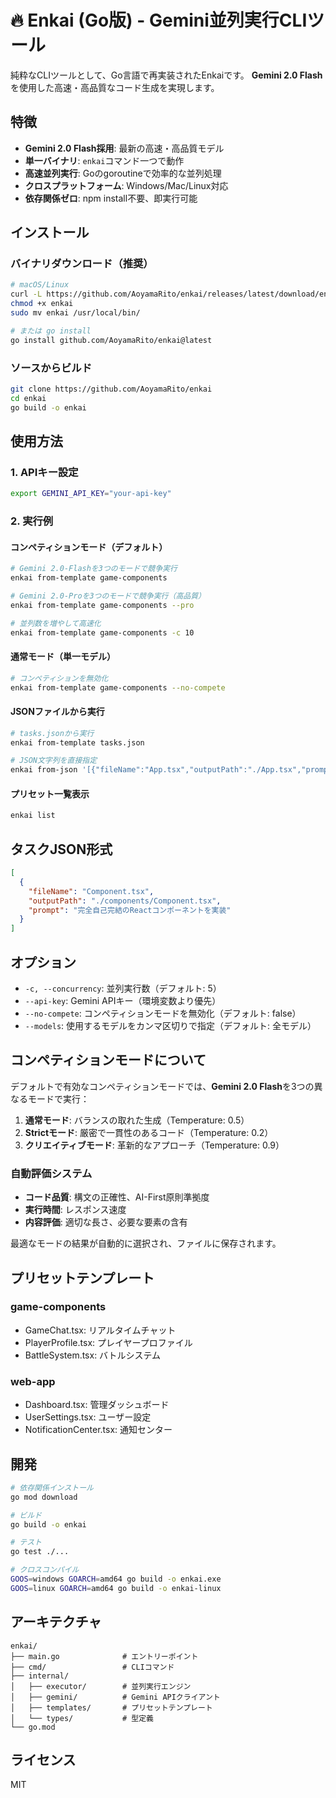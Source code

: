 # 🔥 Enkai (Go版) - Gemini並列実行CLIツール

純粋なCLIツールとして、Go言語で再実装されたEnkaiです。
**Gemini 2.0 Flash**を使用した高速・高品質なコード生成を実現します。

## 特徴

- **Gemini 2.0 Flash採用**: 最新の高速・高品質モデル
- **単一バイナリ**: `enkai`コマンド一つで動作
- **高速並列実行**: Goのgoroutineで効率的な並列処理
- **クロスプラットフォーム**: Windows/Mac/Linux対応
- **依存関係ゼロ**: npm install不要、即実行可能

## インストール

### バイナリダウンロード（推奨）
```bash
# macOS/Linux
curl -L https://github.com/AoyamaRito/enkai/releases/latest/download/enkai-$(uname -s)-$(uname -m) -o enkai
chmod +x enkai
sudo mv enkai /usr/local/bin/

# または go install
go install github.com/AoyamaRito/enkai@latest
```

### ソースからビルド
```bash
git clone https://github.com/AoyamaRito/enkai
cd enkai
go build -o enkai
```

## 使用方法

### 1. APIキー設定
```bash
export GEMINI_API_KEY="your-api-key"
```

### 2. 実行例

#### コンペティションモード（デフォルト）
```bash
# Gemini 2.0-Flashを3つのモードで競争実行
enkai from-template game-components

# Gemini 2.0-Proを3つのモードで競争実行（高品質）
enkai from-template game-components --pro

# 並列数を増やして高速化
enkai from-template game-components -c 10
```

#### 通常モード（単一モデル）
```bash
# コンペティションを無効化
enkai from-template game-components --no-compete
```

#### JSONファイルから実行
```bash
# tasks.jsonから実行
enkai from-template tasks.json

# JSON文字列を直接指定
enkai from-json '[{"fileName":"App.tsx","outputPath":"./App.tsx","prompt":"シンプルなTodoアプリ"}]'
```

#### プリセット一覧表示
```bash
enkai list
```

## タスクJSON形式
```json
[
  {
    "fileName": "Component.tsx",
    "outputPath": "./components/Component.tsx",
    "prompt": "完全自己完結のReactコンポーネントを実装"
  }
]
```

## オプション

- `-c, --concurrency`: 並列実行数（デフォルト: 5）
- `--api-key`: Gemini APIキー（環境変数より優先）
- `--no-compete`: コンペティションモードを無効化（デフォルト: false）
- `--models`: 使用するモデルをカンマ区切りで指定（デフォルト: 全モデル）

## コンペティションモードについて

デフォルトで有効なコンペティションモードでは、**Gemini 2.0 Flash**を3つの異なるモードで実行：

1. **通常モード**: バランスの取れた生成（Temperature: 0.5）
2. **Strictモード**: 厳密で一貫性のあるコード（Temperature: 0.2）
3. **クリエイティブモード**: 革新的なアプローチ（Temperature: 0.9）

### 自動評価システム
- **コード品質**: 構文の正確性、AI-First原則準拠度
- **実行時間**: レスポンス速度
- **内容評価**: 適切な長さ、必要な要素の含有

最適なモードの結果が自動的に選択され、ファイルに保存されます。

## プリセットテンプレート

### game-components
- GameChat.tsx: リアルタイムチャット
- PlayerProfile.tsx: プレイヤープロファイル
- BattleSystem.tsx: バトルシステム

### web-app
- Dashboard.tsx: 管理ダッシュボード
- UserSettings.tsx: ユーザー設定
- NotificationCenter.tsx: 通知センター

## 開発

```bash
# 依存関係インストール
go mod download

# ビルド
go build -o enkai

# テスト
go test ./...

# クロスコンパイル
GOOS=windows GOARCH=amd64 go build -o enkai.exe
GOOS=linux GOARCH=amd64 go build -o enkai-linux
```

## アーキテクチャ

```
enkai/
├── main.go              # エントリーポイント
├── cmd/                 # CLIコマンド
├── internal/
│   ├── executor/        # 並列実行エンジン
│   ├── gemini/          # Gemini APIクライアント
│   ├── templates/       # プリセットテンプレート
│   └── types/           # 型定義
└── go.mod
```

## ライセンス

MIT